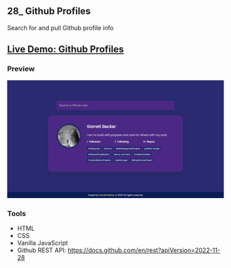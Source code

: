 ## 28_ Github Profiles

Search for and pull Github profile info

## [Live Demo: Github Profiles](https://28-github-profiles-gdbecker.netlify.app/)

### Preview

!["HomePage"](./HomePage.png)

### Tools
- HTML
- CSS
- Vanilla JavaScript
- Github REST API: https://docs.github.com/en/rest?apiVersion=2022-11-28